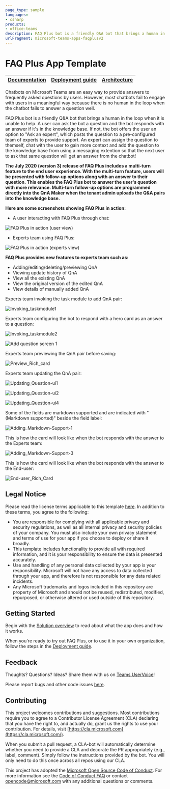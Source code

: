 ```yaml
---
page_type: sample
languages:
- csharp
products:
- office-teams
description: FAQ Plus bot is a friendly Q&A bot that brings a human in the loop when it is unable to help with an answer from the knowledge base.
urlFragment: microsoft-teams-apps-faqplusv2
---
```

#  FAQ Plus App Template

| [Documentation](https://github.com/OfficeDev/microsoft-teams-apps-faqplusv2/wiki/Home) | [Deployment guide](https://github.com/OfficeDev/microsoft-teams-apps-faqplusv2/wiki/Deployment-Guide) | [Architecture](https://github.com/OfficeDev/microsoft-teams-apps-faqplusv2/wiki/Solution-Overview) |
| ---- | ---- | ---- |

Chatbots on Microsoft Teams are an easy way to provide answers to frequently asked questions by users. However, most chatbots fail to engage with users in a meaningful way because there is no human in the loop when the chatbot fails to answer a question well. 

FAQ Plus bot is a friendly Q&A bot that brings a human in the loop when it is unable to help. A user can ask the bot a question and the bot responds with an answer if it's in the knowledge base. If not, the bot offers  the user an option to "Ask an expert", which posts the question to a pre-configured team of experts to provide support. An expert can assign the question to themself, chat with the user to gain more context and add the question to the knowledge base from using a messaging extention so that the next user to ask that same question will get an answer from the chatbot!

**The July 2020 (version 3) release of FAQ Plus includes a multi-turn feature to the end user experience. With the multi-turn feature, users will be presented with follow-up options along with an answer to their question. This enables the FAQ Plus bot to answer the user's question with more relevance. Multi-turn follow-up options are programmed directly into the QnA Maker when the tenant admin uploads the Q&A pairs into the knowledge base.**

**Here are some screenshots showing FAQ Plus in action:**

*	A user interacting with FAQ Plus through chat:

![FAQ Plus in action (user view)](https://github.com/OfficeDev/microsoft-teams-faqplusplus-app/wiki/images/FAQPlusEndUser.gif)

*	Experts team using FAQ Plus:

![FAQ Plus in action (experts view)](https://github.com/OfficeDev/microsoft-teams-faqplusplus-app/wiki/images/FAQPlusExperts.gif)


**FAQ Plus provides new features to experts team such as:**
* Adding/editing/deleting/previewing QnA
* Viewing update history of QnA
* View all the existing QnA
* View the original version of the edited QnA
* View details of manually added QnA

Experts team invoking the task module to add QnA pair:

![Invoking_taskmodule1](https://github.com/OfficeDev/microsoft-teams-apps-faqplusv2/wiki/Images/Invoking_taskmodule1.png)

Experts team configuring the bot to respond with a hero card as an answer to a question:

![Invoking_taskmodule2](https://github.com/OfficeDev/microsoft-teams-apps-faqplusv2/wiki/Images/Invoking_taskmodule2.png)

![Add question screen 1](https://github.com/OfficeDev/microsoft-teams-apps-faqplusv2/wiki/Images/add-question-richcard1.png)

Experts team previewing the QnA pair before saving:
   
![Preview_Rich_card](https://github.com/OfficeDev/microsoft-teams-apps-faqplusv2/wiki/Images/Preview_Rich_card.png)

Experts team updating the QnA pair:

![Updating_Question-ui1](https://github.com/OfficeDev/microsoft-teams-apps-faqplusv2/wiki/Images/Updating_Question-ui1.png)

![Updating_Question-ui2](https://github.com/OfficeDev/microsoft-teams-apps-faqplusv2/wiki/Images/Updating_Question-ui2.png)

![Updating_Question-ui4](https://github.com/OfficeDev/microsoft-teams-apps-faqplusv2/wiki/Images/Updating_Question-ui4.png)

Some of the fields are markdown supported and are indicated with "(Markdown supported)" beside the field label:
   
![Adding_Markdown-Support-1](https://github.com/OfficeDev/microsoft-teams-apps-faqplusv2/wiki/Images/Adding_Markdown-Support1.png)
   
This is how the card will look like when the bot responds with the answer to the Experts team:

![Adding_Markdown-Support-3](https://github.com/OfficeDev/microsoft-teams-apps-faqplusv2/wiki/Images/Adding_Markdown-Support3.png)

This is how the card will look like when the bot responds with the answer to the End-user:

![End-user_Rich_Card](https://github.com/OfficeDev/microsoft-teams-apps-faqplusv2/wiki/Images/End-user_Rich_Card.png)

## Legal Notice

Please read the license terms applicable to this template [here](https://github.com/OfficeDev/microsoft-teams-apps-faqplusv2/blob/master/LICENSE). In addition to these terms, you agree to the following:

- You are responsible for complying with all applicable privacy and security regulations, as well as all internal privacy and security policies of your company. You must also include your own privacy statement and terms of use for your app if you choose to deploy or share it broadly.
- This template includes functionality to provide all with required information, and it is your responsibility to ensure the data is presented accurately.
- Use and handling of any personal data collected by your app is your responsibility. Microsoft will not have any access to data collected through your app, and therefore is not responsible for any data related incidents.
- Any Microsoft trademarks and logos included in this repository are property of Microsoft and should not be reused, redistributed, modified, repurposed, or otherwise altered or used outside of this repository.

## Getting Started

Begin with the [Solution overview](/wiki/Solution-overview) to read about what the app does and how it works.

When you're ready to try out FAQ Plus, or to use it in your own organization, follow the steps in the [Deployment guide](/wiki/DeployementGuide).

## Feedback

Thoughts? Questions? Ideas? Share them with us on [Teams UserVoice](https://microsoftteams.uservoice.com/forums/555103-public)!

Please report bugs and other code issues [here](/issues/new).

## Contributing

This project welcomes contributions and suggestions. Most contributions require you to agree to a Contributor License Agreement (CLA) declaring that you have the right to, and actually do, grant us the rights to use your contribution. For details, visit [https://cla.microsoft.com](https://cla.microsoft.com/).

When you submit a pull request, a CLA-bot will automatically determine whether you need to provide a CLA and decorate the PR appropriately (e.g., label, comment). Simply follow the instructions provided by the bot. You will only need to do this once across all repos using our CLA.

This project has adopted the [Microsoft Open Source Code of Conduct](https://opensource.microsoft.com/codeofconduct/). For more information see the [Code of Conduct FAQ](https://opensource.microsoft.com/codeofconduct/FAQ/) or contact [opencode@microsoft.com](mailto:opencode@microsoft.com) with any additional questions or comments.
